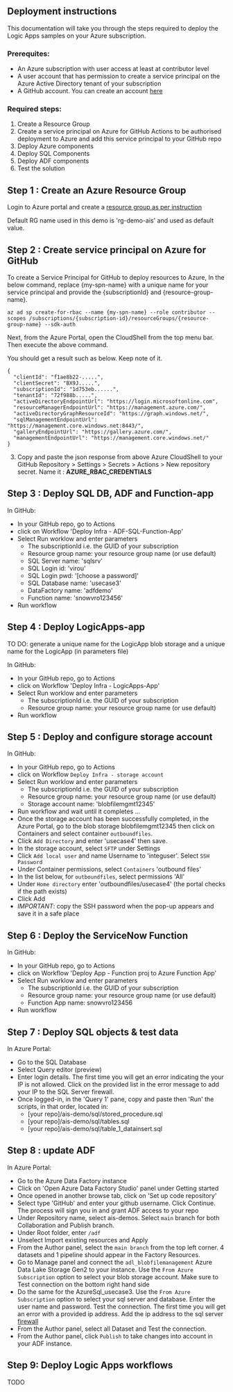 
## Deployment instructions
This documentation will take you through the steps required to deploy the Logic Apps samples on your Azure subscription.

### Prerequites:
- An Azure subscription with user access at least at contributor level
- A user account that has permission to create a service principal on the Azure Active Directory tenant of your subscription
- A GitHub account. You can create an account [here](https://github.com/join?source=login)

### Required steps:
1. Create a Resource Group
1. Create a service principal on Azure for GitHub Actions to be authorised deployment to Azure and add this service principal to your GitHub repo
1. Deploy Azure components
1. Deploy SQL Components
1. Deploy ADF components
1. Test the solution

## Step 1 : Create an Azure Resource Group

Login to Azure portal and create a [resource group as per instruction](https://docs.microsoft.com/en-us/azure/azure-resource-manager/management/manage-resource-groups-portal#create-resource-groups)

Default RG name used in this demo is 'rg-demo-ais' and used as default value.

## Step 2 : Create service principal on Azure for GitHub

To create a Service Principal for GitHub to deploy resources to Azure, In the below command, replace {my-spn-name} with a unique name for your service principal and provide the {subscriptionId} and {resource-group-name}.

```
az ad sp create-for-rbac --name {my-spn-name} --role contributor --scopes /subscriptions/{subscription-id}/resourceGroups/{resource-group-name} --sdk-auth
```

Next, from the Azure Portal, open the CloudShell from the top menu bar. Then execute the above command.

You should get a result such as below. Keep note of it.

```
{
  "clientId": "f1ae8b22-.....",
  "clientSecret": "BX9J.....",
  "subscriptionId": "1d753eb......",
  "tenantId": "72f988b.....",
  "activeDirectoryEndpointUrl": "https://login.microsoftonline.com",
  "resourceManagerEndpointUrl": "https://management.azure.com/",
  "activeDirectoryGraphResourceId": "https://graph.windows.net/",
  "sqlManagementEndpointUrl": "https://management.core.windows.net:8443/",
  "galleryEndpointUrl": "https://gallery.azure.com/",
  "managementEndpointUrl": "https://management.core.windows.net/"
}
```
3. Copy and paste the json response from above Azure CloudShell to your GitHub Repository > Settings > Secrets > Actions > New repository secret. Name it : **AZURE_RBAC_CREDENTIALS**

## Step 3 : Deploy SQL DB, ADF and Function-app

In GitHub:
- In your GitHub repo, go to Actions
- click on Workflow 'Deploy Infra - ADF-SQL-Function-App'
- Select Run worklow and enter parameters
   - The subscriptionId i.e. the GUID of your subscription
   - Resource group name:  your resource group name (or use default)
   - SQL Server name: 'sqlsrv'
   - SQL Login id: 'virou'
   - SQL Login pwd: '[choose a password]'
   - SQL Database name: 'usecase3'
   - DataFactory name: 'adfdemo'
   - Function name: 'snowvro123456'
- Run workflow

## Step 4 : Deploy LogicApps-app
TO DO: generate a unique name for the LogicApp blob storage and a unique name for the LogicApp (in parameters file)

In GitHub:
- In your GitHub repo, go to Actions
- click on Workflow 'Deploy Infra - LogicApps-App'
- Select Run worklow and enter parameters
   - The subscriptionId i.e. the GUID of your subscription
   - Resource group name:  your resource group name (or use default)
- Run workflow

## Step 5 : Deploy and configure storage account

In GitHub:
- In your GitHub repo, go to Actions
- click on Workflow `Deploy Infra - storage account`
- Select Run worklow and enter parameters
   - The subscriptionId i.e. the GUID of your subscription
   - Resource group name:  your resource group name (or use default)
   - Storage account name: 'blobfilemgmt12345'
- Run workflow and wait until it completes ...
- Once the storage account has been successfully completed, in the Azure Portal, go to the blob storage blobfilemgmt12345 then click on Containers and select container `outboundfiles`.
- Click `Add Directory` and enter 'usecase4' then save.
- In the storage account, select `SFTP` under Settings
- Click `Add local user` and name Username to 'integuser'. Select `SSH Password`
- Under Container permissions, select `Containers` 'outbound files'
- In the list below, for `outboundfiles`, select permissions 'All'
- Under `Home directory` enter 'outboundfiles/usecase4' (the portal checks if the path exists)
- Click Add
- *IMPORTANT*: copy the SSH password when the pop-up appears and save it in a safe place

## Step 6 : Deploy the ServiceNow Function

In GitHub:
- In your GitHub repo, go to Actions
- click on Workflow 'Deploy App - Function proj to Azure Function App'
- Select Run worklow and enter parameters
   - The subscriptionId i.e. the GUID of your subscription
   - Resource group name:  your resource group name (or use default)
   - Function App name: snowvro123456
- Run workflow

   
## Step 7 : Deploy SQL objects & test data

In Azure Portal:
- Go to the SQL Database
- Select Query editor (preview)
- Enter login details. The first time you will get an error indicating the your IP is not allowed. Click on the provided list in the error message to add your IP to the SQL Server firewall.
- Once logged-in, in the 'Query 1' pane, copy and paste then 'Run' the scripts, in that order, located in:
   -  [your repo]/ais-demo/sql/stored_procedure.sql
   -  [your repo]/ais-demo/sql/tables.sql
   -  [your repo]/ais-demo/sql/table_1_datainsert.sql

## Step 8 : update ADF

In Azure Portal:
- Go to the Azure Data Factory instance
- Click on 'Open Azure Data Factory Studio' panel under Getting started
- Once opened in another browse tab, click on 'Set up code repository'
- Select type 'GitHub' and enter your github username. Click Continue. The process will sign you in and grant ADF access to your repo
- Under Repository name, select ais-demos. Select `main` branch for both Collaboration and Publish branch.
- Under Root folder, enter `/adf`
- Unselect Import existing resources and Apply
- From the Author panel, select the `main branch` from the top left corner. 4 datasets and 1 pipeline should appear in the Factory Resources.
- Go to Manage panel and connect the `adl_blobfilemanagement` Azure Data Lake Storage Gen2 to your instance. Use the `From Azure Subscription` option to select your blob storage account. Make sure to Test connection on the bottom right hand side
- Do the same for the AzureSql_usecase3. Use the `From Azure Subscription` option to select your sql server and database. Enter the user name and password. Test the connection. The first time you will get an error with a provided ip address. Add the ip address to the sql server [firewall](https://docs.microsoft.com/en-us/azure/azure-sql/database/firewall-create-server-level-portal-quickstart)
- From the Author panel, select all Dataset and Test the connection.
- From the Author panel, click `Publish` to take changes into account in your ADF instance.

## Step 9: Deploy Logic Apps workflows
TODO
